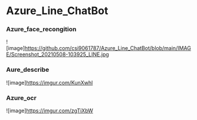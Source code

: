 # Azure_Line_ChatBot
### Azure_face_recongition
![image]https://github.com/csi9061787/Azure_Line_ChatBot/blob/main/IMAGE/Screenshot_20210508-103925_LINE.jpg

### Aure_describe
![image]https://imgur.com/KunXwhl

### Azure_ocr
![image]https://imgur.com/zgTiXbW
